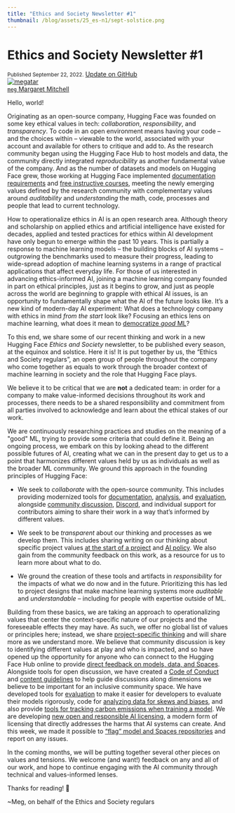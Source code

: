 ```yaml
---
title: "Ethics and Society Newsletter #1" 
thumbnail: /blog/assets/25_es-n1/sept-solstice.png
---
```


# Ethics and Society Newsletter #1

<div class="blog-metadata">
    <small>Published September 22, 2022.</small>
    <a target="_blank" class="btn no-underline text-sm mb-5 font-sans" href="https://github.com/huggingface/blog/blob/meg/ethics-society-newsletter-1/es-n1.md">
        Update on GitHub
    </a>
</div>

<div class="author-card">
    <a href="/meg"> 
        <img class="avatar avatar-user" src="https://github.com/huggingface/blog/assets/25_es-n1/meg-huggingface.png" title="megatar">
        <div class="bfc">
            <code>meg</code>
            <span class="fullname">Margaret Mitchell</span>
        </div>
    </a>
</div>


Hello, world!

Originating as an open-source company, Hugging Face was founded on some key ethical values in tech: _collaboration_, _responsibility_, and _transparency_. To code in an open environment means having your code – and the choices within – viewable to the world, associated with your account and available for others to critique and add to.  As the research community began using the Hugging Face Hub to host models and data, the community directly integrated _reproducibility_ as another fundamental value of the company. And as the number of datasets and models on Hugging Face grew, those working at Hugging Face implemented [documentation requirements](https://huggingface.co/docs/hub/models-cards) and [free instructive courses](https://huggingface.co/course/chapter1/1), meeting the newly emerging values defined by the research community with complementary values around _auditability_ and _understanding_ the math, code, processes and people that lead to current technology.

How to operationalize ethics in AI is an open research area. Although theory and scholarship on applied ethics and artificial intelligence have existed for decades, applied and tested practices for ethics within AI development have only begun to emerge within the past 10 years. This is partially a response to machine learning models – the building blocks of AI systems – outgrowing the benchmarks used to measure their progress, leading to wide-spread adoption of machine learning systems in a range of practical applications that affect everyday life. For those of us interested in advancing ethics-informed AI, joining a machine learning company founded in part on ethical principles, just as it begins to grow, and just as people across the world are beginning to grapple with ethical AI issues, is an opportunity to fundamentally shape what the AI of the future looks like. It’s a new kind of modern-day AI experiment: What does a technology company with ethics in mind _from the start_ look like? Focusing an ethics lens on machine learning, what does it mean to [democratize _good_ ML](https://huggingface.co/huggingface)?

To this end, we share some of our recent thinking and work in a new Hugging Face _Ethics and Society_ newsletter, to be published every season, at the equinox and solstice. Here it is! It is put together by us, the “Ethics and Society regulars”, an open group of people throughout the company who come together as equals to work through the broader context of machine learning in society and the role that Hugging Face plays.

We believe it to be critical that we are **not** a dedicated team: in order for a company to make value-informed decisions throughout its work and processes, there needs to be a shared responsibility and commitment from all parties involved to acknowledge and learn about the ethical stakes of our work.

We are continuously researching practices and studies on the meaning of a "good" ML, trying to provide some criteria that could define it. Being an ongoing process, we embark on this by looking ahead to the different possible futures of AI, creating what we can in the present day to get us to a point that harmonizes different values held by us as individuals as well as the broader ML community.  We ground this approach in the founding principles of Hugging Face:

- We seek to _collaborate_ with the open-source community. This includes providing modernized tools for [documentation](https://huggingface.co/docs/hub/models-cards), [analysis](https://huggingface.co/spaces/huggingface/data-measurements-tool), and [evaluation](https://huggingface.co/blog/eval-on-the-hub), alongside [community discussion](https://huggingface.co/blog/community-update), [Discord](http://discuss.huggingface.co/t/join-the-hugging-face-discord/), and individual support for contributors aiming to share their work in a way that’s informed by different values. 

- We seek to be _transparent_ about our thinking and processes as we develop them. This includes sharing writing on our thinking about specific project values [at the start of a project](https://huggingface.co/blog/ethical-charter-multimodal) and [AI policy](https://huggingface.co/blog/us-national-ai-research-resource). We also gain from the community feedback on this work, as a resource for us to learn more about what to do. 

- We ground the creation of these tools and artifacts in _responsibility_ for the impacts of what we do now and in the future. Prioritizing this has led to project designs that make machine learning systems more _auditable_ and _understandable_ – including for people with expertise outside of ML.

Building from these basics, we are taking an approach to operationalizing values that center the context-specific nature of our projects and the foreseeable effects they may have. As such, we offer no global list of values or principles here; instead, we share [project-specific thinking](https://huggingface.co/blog/ethical-charter-multimodal) and will share more as we understand more. We believe that community discussion is key to identifying different values at play and who is impacted, and so have opened up the opportunity for anyone who can connect to the Hugging Face Hub online to provide [direct feedback on models, data, and Spaces](https://huggingface.co/blog/community-update). Alongside tools for open discussion, we have created a [Code of Conduct](https://huggingface.co/code-of-conduct) and [content guidelines](https://huggingface.co/content-guidelines) to help guide discussions along dimensions we believe to be important for an inclusive community space. We have developed tools for [evaluation](https://huggingface.co/blog/eval-on-the-hub) to make it easier for developers to evaluate their models rigorously, code for [analyzing data for skews and biases](https://huggingface.co/blog/data-measurements-tool), and also provide [tools for tracking carbon emissions when training a model](https://huggingface.co/blog/carbon-emissions-on-the-hub). We are developing [new open and responsible AI licensing](https://huggingface.co/blog/open_rail), a modern form of licensing that directly addresses the harms that AI systems can create. And this week, we made it possible to [“flag” model and Spaces repositories](https://twitter.com/GiadaPistilli/status/1571865167092396033) and report on any issues.

In the coming months, we will be putting together several other pieces on values and tensions. We welcome (and want!) feedback on any and all of our work, and hope to continue engaging with the AI community through technical and values-informed lenses. 

Thanks for reading! 🤗

~Meg, on behalf of the Ethics and Society regulars












